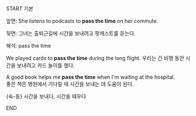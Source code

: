 START
기본

앞면:
She listens to podcasts to **pass the time** on her commute.  

뒷면:
그녀는 출퇴근길에 시간을 보내려고 팟캐스트를 듣는다.


해석:
pass the time

We played cards to **pass the time** during the long flight.
우리는 긴 비행 동안 시간을 보내려고 카드 놀이를 했다.

A good book helps me **pass the time** when I'm waiting at the hospital.  
좋은 책은 병원에서 기다릴 때 시간을 보내는 데 도움이 된다.

{숙-동} 시간을 보내다, 시간을 때우다
<!--ID: 1746697664788-->
END